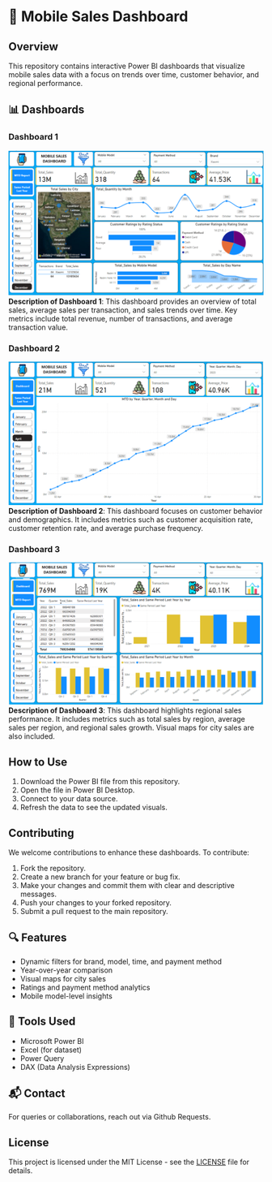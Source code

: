 # 📱 Mobile Sales Dashboard

## Overview
This repository contains interactive Power BI dashboards that visualize mobile sales data with a focus on trends over time, customer behavior, and regional performance.

## 📊 Dashboards

### Dashboard 1
![Dashboard 1](https://github.com/nar-en57/Mobile-Sales-Power-BI-Dashboard/blob/main/Images/Dashboard%201.png)
**Description of Dashboard 1**: This dashboard provides an overview of total sales, average sales per transaction, and sales trends over time. Key metrics include total revenue, number of transactions, and average transaction value.

### Dashboard 2
![Dashboard 2](https://github.com/nar-en57/Mobile-Sales-Power-BI-Dashboard/blob/main/Images/Dashboard%202.png)
**Description of Dashboard 2**: This dashboard focuses on customer behavior and demographics. It includes metrics such as customer acquisition rate, customer retention rate, and average purchase frequency.

### Dashboard 3
![Dashboard 3](https://github.com/nar-en57/Mobile-Sales-Power-BI-Dashboard/blob/main/Images/Dashboard%203.png)
**Description of Dashboard 3**: This dashboard highlights regional sales performance. It includes metrics such as total sales by region, average sales per region, and regional sales growth. Visual maps for city sales are also included.

## How to Use
1. Download the Power BI file from this repository.
2. Open the file in Power BI Desktop.
3. Connect to your data source.
4. Refresh the data to see the updated visuals.

## Contributing
We welcome contributions to enhance these dashboards. To contribute:

1. Fork the repository.
2. Create a new branch for your feature or bug fix.
3. Make your changes and commit them with clear and descriptive messages.
4. Push your changes to your forked repository.
5. Submit a pull request to the main repository.

## 🔍 Features
- Dynamic filters for brand, model, time, and payment method
- Year-over-year comparison
- Visual maps for city sales
- Ratings and payment method analytics
- Mobile model-level insights

## 📌 Tools Used
- Microsoft Power BI
- Excel (for dataset)
- Power Query
- DAX (Data Analysis Expressions)

## 📬 Contact
For queries or collaborations, reach out via Github Requests.

## License
This project is licensed under the MIT License - see the [LICENSE](LICENSE) file for details.
